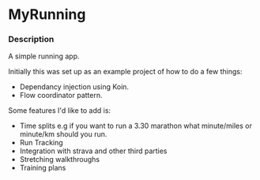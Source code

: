 # MyRunning

### Description

A simple running app.

Initially this was set up as an example project of how to do a few things: 

* Dependancy injection using Koin.
* Flow coordinator pattern. 

Some features I'd like to add is: 

* Time splits e.g if you want to run a 3.30 marathon what minute/miles or minute/km should you run. 
* Run Tracking 
* Integration with strava and other third parties
* Stretching walkthroughs
* Training plans


